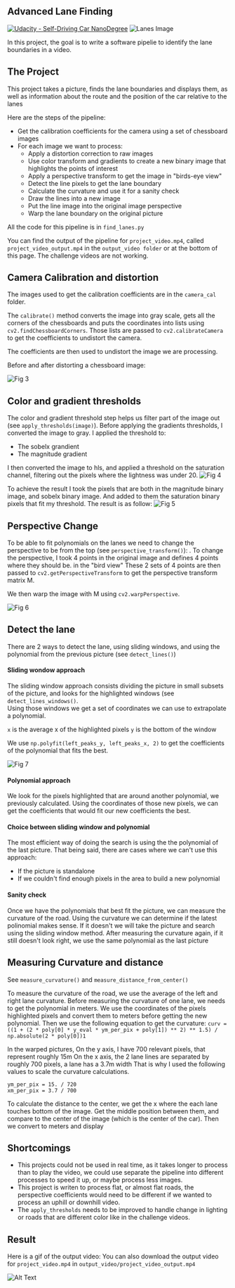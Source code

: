 ## Advanced Lane Finding
[![Udacity - Self-Driving Car NanoDegree](https://s3.amazonaws.com/udacity-sdc/github/shield-carnd.svg)](http://www.udacity.com/drive)
![Lanes Image](./output_images/result.jpg)

[//]: # (Image References)


In this project, the goal is to write a software pipelie to identify the lane boundaries in a video.

The Project
---

This project takes a picture, finds the lane boundaries and displays them, as well as information about the route and the position of the car relative to the lanes

Here are the steps of the pipeline: 
* Get the calibration coefficients for the camera using a set of chessboard images
* For each image we want to process: 
  * Apply a distortion correction to raw images
  * Use color transform and gradients to create a new binary image that highlights the points of interest
  * Apply a perspective transform to get the image in "birds-eye view"
  * Detect the line pixels to get the lane boundary
  * Calculate the curvature and use it for a sanity check 
  * Draw the lines into a new image 
  * Put the line image into the original image perspective
  * Warp the lane boundary on the original picture
  
All the code for this pipeline is in `find_lanes.py`

You can find the output of the pipeline for `project_video.mp4`, called `project_video_output.mp4` in the `output_video folder` or at the bottom of this page.
The challenge videos are not working. 

Camera Calibration and distortion
--
The images used to get the calibration coefficients are in the `camera_cal` folder. 

The `calibrate()` method converts the image into gray scale, gets all the corners of the chessboards and puts the coordinates into lists using `cv2.findChessboardCorners`. Those lists are passed to `cv2.calibrateCamera` to  get the coefficients to undistort the camera.

The coefficients are then used to undistort the image we are processing.

Before and after distorting a chessboard image: 

![Fig 3](./output_images/calib_example.jpg)

Color and gradient thresholds
--
The color and gradient threshold step helps us filter part of the image out (see `apply_thresholds(image)`). 
Before applying the gradients thresholds, I converted the image to gray.
I applied the threshold to:  
* The sobelx grandient
* The magnitude gradient

I then converted the image to hls, and applied a threshold on the saturation channel, filtering out the pixels where the lightness was under 20. 
![Fig 4](./output_images/apply_threshold.jpg)

To achieve the result I took the pixels that are both in the magnitude binary image, and sobelx binary image. And added to them the saturation binary pixels that fit my threshold. 
The result is as follow: 
![Fig 5](./output_images/apply_threshold_result.jpg)

Perspective Change
--
To be able to fit polynomials on the lanes we need to change the perspective to be from the top (see `perspective_transform()`):
. 
To change the perspective, I took 4 points in the original image and defines 4 points where they should be.  in the "bird view"
These 2 sets of 4 points are then passed to `cv2.getPerspectiveTransform` to get the perspective transform matrix M. 

We then warp the image with M  using `cv2.warpPerspective`. 

![Fig 6](./output_images/perspective_transform.jpg)

## Detect the lane 
There are 2 ways to detect the lane, using sliding windows, and using the polynomial from the previous picture (see `detect_lines()`)

#### Sliding wondow approach
The sliding window approach consists dividing the picture in small subsets of the picture, and looks for the highlighted windows (see `detect_lines_windows()`.  
Using those windows we get a set of coordinates we can use to extrapolate a polynomial. 

`x` is the average x of the highlighted pixels
`y` is the bottom of the window

 
We use `np.polyfit(left_peaks_y, left_peaks_x, 2)` to get the coefficients of the polynomial that fits the best.

![Fig 7](./output_images/window_sliding.jpg)

#### Polynomial approach

We look for the pixels highlighted that are around another polynomial, we previously calculated. Using the coordinates of those new pixels, we can get the coefficients that would fit our new coefficients the best.

#### Choice between sliding window and polynomial 
The most efficient way of doing the search is using the the polynomial of the last picture. 
That being said, there are cases where we can't use this approach: 
* If the picture is standalone
* If we couldn't find enough pixels in the area to build a new polynomial

#### Sanity check
Once we have the polynomials that best fit the picture, we can measure the curvature of the road. Using the curvature we can determine if the latest polinomial makes sense. 
If it doesn't we will take the picture and search using the sliding window method.
After measuring the curvature again, if it still doesn't look right, we use the same polynomial as the last picture


Measuring Curvature and distance
---
See `measure_curvature()` and `measure_distance_from_center()` 

To measure the curvature of the road, we use the average of the left and right lane curvature. 
Before measuring the curvature of one lane, we needs to get the polynomial in meters. We use the coordinates of the pixels highlighted pixels and convert them to meters before getting the new polynomial.
Then we use the following equation to get the curvature: 
`curv = ((1 + (2 * poly[0] * y_eval * ym_per_pix + poly[1]) ** 2) ** 1.5) / np.absolute(2 * poly[0])1`

In the warped pictures, 
On the y axis, I have 700 relevant pixels, that represent roughly 15m
On the x axis, the 2 lane lines are separated by roughly 700 pixels, a lane has a 3.7m width 
That is why I used the following values to scale the curvature calculations.
```    
ym_per_pix = 15. / 720
xm_per_pix = 3.7 / 700 
```

To calculate the distance to the center, we get the x where the each lane touches bottom of the image.
Get the middle position between them, and compare to the center of the image (which is the center of the car). 
Then we convert to meters and display 

Shortcomings
---
* This projects could not be used in real time, as it takes longer to process than to play the video, we could use separate the pipeline into different processes to speed it up, or maybe process less images. 
* This project is writen to process flat, or almost flat roads, the perspective coefficients would need to be different if we wanted to process an uphill or downhill video.
* The `apply_thresholds` needs to be improved to handle change in lighting or roads that are different color like in the challenge videos.

Result 
---
Here is a gif of the output video:
You can also download the output video for `project_video.mp4` in `output_video/project_video_output.mp4`


![Alt Text](https://github.com/CarlaBrtl/CarND-Advanced-Lane-Lines/blob/master/project_video_output.gif)
